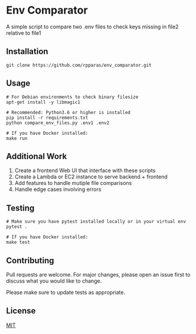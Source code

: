 # Env Comparator

A simple script to compare two .env files to check keys missing in file2 relative to file1

## Installation

```
git clone https://github.com/rpparas/env_comparator.git
```

## Usage

```
# For Debian environments to check binary filesize
apt-get install -y libmagic1

# Recommended: Python3.6 or higher is installed
pip install -r requirements.txt
python compare_env_files.py .env1 .env2

# If you have Docker installed:
make run
```

## Additional Work
1. Create a frontend Web UI that interface with these scripts
2. Create a Lambda or EC2 instance to serve backend + frontend
3. Add features to handle mutiple file comparisons
4. Handle edge cases involving errors
## Testing

```
# Make sure you have pytest installed locally or in your virtual env
pytest .

# If you have Docker installed:
make test
```

## Contributing

Pull requests are welcome. For major changes, please open an issue first to discuss what you would like to change.

Please make sure to update tests as appropriate.

## License

[MIT](https://choosealicense.com/licenses/mit/)

